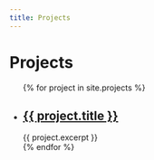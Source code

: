 ```yaml
---
title: Projects
---
```

<h1>Projects</h1>

<ul>
  {% for project in site.projects %}
    <li>
      <h2><a href="{{ project.url }}">{{ project.title }}</a></h2>
      {{ project.excerpt }}
    </li>
  {% endfor %}
</ul>
